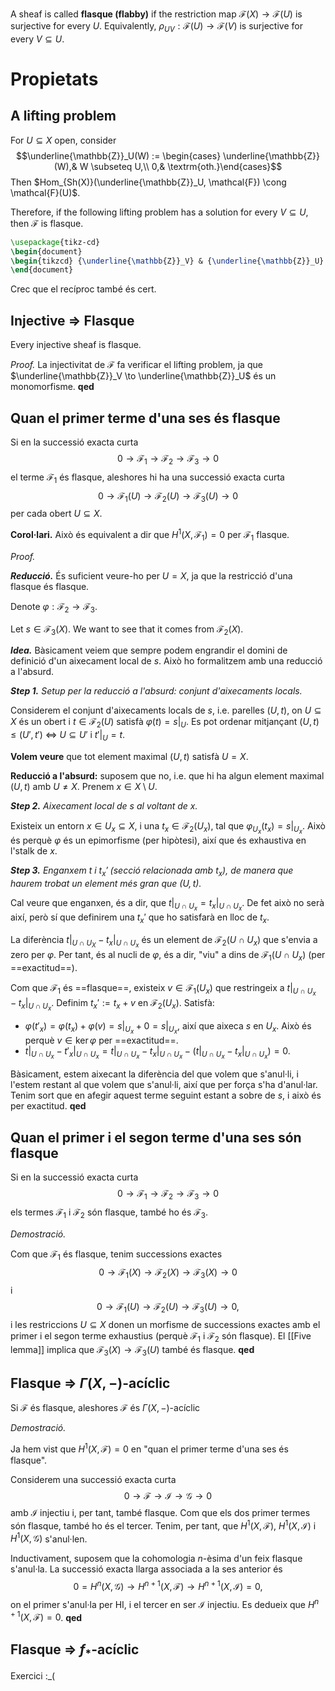 A sheaf is called **flasque (flabby)** if the restriction map $\mathcal{F}(X) \to \mathcal{F}(U)$ is surjective for every $U$. Equivalently, $\rho_{UV}: \mathcal{F}(U) \to \mathcal{F}(V)$ is surjective for every $V \subseteq U$.

# Propietats

## A lifting problem

For $U \subseteq X$ open, consider$$\underline{\mathbb{Z}}_U(W) := \begin{cases} \underline{\mathbb{Z}}(W),& W \subseteq U,\\ 0,& \textrm{oth.}\end{cases}$$
Then $Hom_{Sh(X)}(\underline{\mathbb{Z}}_U, \mathcal{F}) \cong \mathcal{F}(U)$.

Therefore, if the following lifting problem has a solution for every $V \subseteq U$, then $\mathcal{F}$ is flasque.
```tikz
\usepackage{tikz-cd}
\begin{document}
\begin{tikzcd} {\underline{\mathbb{Z}}_V} & {\underline{\mathbb{Z}}_U} \\ {\mathcal{F}} \arrow[hook, from=1-1, to=1-2] \arrow[from=1-1, to=2-1] \arrow[dashed, from=1-2, to=2-1] \end{tikzcd}
\end{document}
```

Crec que el recíproc també és cert.

## Injective => Flasque

Every injective sheaf is flasque.

*Proof.* La injectivitat de $\mathcal{F}$ fa verificar el lifting problem, ja que $\underline{\mathbb{Z}}_V \to \underline{\mathbb{Z}}_U$ és un monomorfisme. **qed**

## Quan el primer terme d'una ses és flasque

Si en la successió exacta curta$$0 \to \mathcal{F}_1 \to \mathcal{F}_2 \to \mathcal{F}_3 \to 0$$el terme $\mathcal{F}_1$ és flasque, aleshores hi ha una successió exacta curta$$0 \to \mathcal{F}_1(U) \to \mathcal{F}_2(U) \to \mathcal{F}_3(U) \to 0$$per cada obert $U \subseteq X$.

**Corol·lari.** Això és equivalent a dir que $H^1(X,\mathcal{F}_1) =0$ per $\mathcal{F}_1$ flasque.

*Proof.*

***Reducció.*** És suficient veure-ho per $U = X$, ja que la restricció d'una flasque és flasque.

Denote $\varphi: \mathcal{F}_2 \to \mathcal{F}_3$.

Let $s \in \mathcal{F}_3(X)$. We want to see that it comes from $\mathcal{F}_2(X)$.

***Idea.*** Bàsicament veiem que sempre podem engrandir el domini de definició d'un aixecament local de $s$. Això ho formalitzem amb una reducció a l'absurd.

***Step 1.*** *Setup per la reducció a l'absurd: conjunt d'aixecaments locals.*

Considerem el conjunt d'aixecaments locals de $s$, i.e. parelles $(U,t)$, on $U \subseteq X$ és un obert i $t \in \mathcal{F}_2(U)$ satisfà $\varphi(t) = s|_U$. Es pot ordenar mitjançant $(U, t) \leq (U', t')$ <=> $U \subseteq U'$ i $t'|_U = t$.

**Volem veure** que tot element maximal $(U,t)$ satisfà $U = X$.

**Reducció a l'absurd:** suposem que no, i.e. que hi ha algun element maximal $(U,t)$ amb $U \neq X$. Prenem $x \in X \setminus U$.

***Step 2.*** *Aixecament local de $s$ al voltant de $x$.*

Existeix un entorn $x \in U_x \subseteq X$, i una $t_x \in \mathcal{F}_2(U_x)$, tal que $\varphi_{U_x}(t_x) = s|_{U_x}$. Això és perquè $\varphi$ és un epimorfisme (per hipòtesi), així que és exhaustiva en l'stalk de $x$.

***Step 3.*** *Enganxem $t$ i $t_x'$ (secció relacionada amb $t_x$), de manera que haurem trobat un element més gran que $(U,t)$.*

Cal veure que enganxen, és a dir, que $t|_{U \cap U_x} = t_x|_{U \cap U_x}$. De fet això no serà així, però sí que definirem una $t_x'$ que ho satisfarà en lloc de $t_x$.

La diferència $t|_{U \cap U_X} - t_x|_{U \cap U_x}$ és un element de $\mathcal{F}_2(U \cap U_x)$ que s'envia a zero per $\varphi$. Per tant, és al nucli de $\varphi$, és a dir, "viu" a dins de $\mathcal{F}_1(U \cap U_x)$ (per ==exactitud==).

Com que $\mathcal{F}_1$ és ==flasque==, existeix $v \in \mathcal{F}_1(U_x)$ que restringeix a $t|_{U \cap U_x} - t_x|_{U \cap U_x}$. Definim $t_x' := t_x + v$ en $\mathcal{F}_2(U_x)$. Satisfà:
- $\varphi(t'_x) = \varphi(t_x) + \varphi(v) = s|_{U_x} + 0 = s|_{U_x}$, així que aixeca $s$ en $U_x$. Això és perquè $v \in \ker \varphi$ per ==exactitud==.
- $t|_{U \cap U_x} - t'_x|_{U \cap U_x} = t|_{U \cap U_x} - t_x|_{U \cap U_x} - (t|_{U \cap U_x} - t_x|_{U \cap U_x}) = 0$.

Bàsicament, estem aixecant la diferència del que volem que s'anul·li, i l'estem restant al que volem que s'anul·li, així que per força s'ha d'anul·lar. Tenim sort que en afegir aquest terme seguint estant a sobre de $s$, i això és per exactitud. **qed**

## Quan el primer i el segon terme d'una ses són flasque

Si en la successió exacta curta$$0 \to \mathcal{F}_1 \to \mathcal{F}_2 \to \mathcal{F}_3 \to 0$$els termes $\mathcal{F}_1$ i $\mathcal{F}_2$ són flasque, també ho és $\mathcal{F}_3$.

*Demostració.*

Com que $\mathcal{F}_1$ és flasque, tenim successions exactes$$0 \to \mathcal{F}_1(X) \to \mathcal{F}_2(X) \to \mathcal{F}_3(X) \to 0$$i$$0 \to \mathcal{F}_1(U) \to \mathcal{F}_2(U) \to \mathcal{F}_3(U) \to 0,$$i les restriccions $U \subseteq X$ donen un morfisme de successions exactes amb el primer i el segon terme exhaustius (perquè $\mathcal{F}_1$ i $\mathcal{F}_2$ són flasque). El [[Five lemma]] implica que $\mathcal{F}_3(X) \to \mathcal{F}_3(U)$ també és flasque. **qed**

## Flasque => $\Gamma(X,-)$-acíclic

Si $\mathcal{F}$ és flasque, aleshores $\mathcal{F}$ és $\Gamma(X,-)$-acíclic

*Demostració.*

Ja hem vist que $H^1(X,\mathcal{F}) = 0$ en "quan el primer terme d'una ses és flasque".

Considerem una successió exacta curta $$0 \to \mathcal{F} \to \mathcal{I} \to \mathcal{G} \to 0$$amb $\mathcal{I}$ injectiu i, per tant, també flasque. Com que els dos primer termes són flasque, també ho és el tercer. Tenim, per tant, que $H^1(X,\mathcal{F})$, $H^1(X,\mathcal{I})$ i $H^1(X, \mathcal{G})$ s'anul·len.

Inductivament, suposem que la cohomologia $n$-èsima d'un feix flasque s'anul·la. La successió exacta llarga associada a la ses anterior és$$0 = H^n(X,\mathcal{G}) \to H^{n+1}(X,\mathcal{F}) \to H^{n+1}(X,\mathcal{I}) = 0,$$on el primer s'anul·la per HI, i el tercer en ser $\mathcal{I}$ injectiu. Es dedueix que $H^{n+1}(X,\mathcal{F}) = 0$. **qed**

## Flasque => $f_*$-acíclic

Exercici :_(